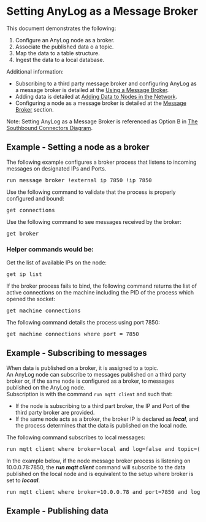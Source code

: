 # Setting AnyLog as a Message Broker

This document demonstrates the following:
1) Configure an AnyLog node as a broker.
2) Associate the published data o a topic.
3) Map the data to a table structure.
4) Ingest the data to a local database.

Additional information:
* Subscribing to a third party message broker and configuring AnyLog as a message broker
  is detailed at the [Using a Message Broker](../message%20broker.md#using-a-message-broker).
* Adding data is detailed at [Adding Data to Nodes in the Network](../adding%20data.md#adding-data-to-nodes-in-the-network).
* Configuring a node as a message broker is detailed at the [Message Broker](..//background%20processes.md#message-broker) 
  section.

Note: Setting AnyLog as a Message Broker is referenced as Option B in [The Southbound Connectors Diagram](../adding%20data.md#the-southbound-connectors-diagram).


## Example - Setting a node as a broker

The following example configures a broker process that listens to incoming messages on designated IPs and Ports.
<pre>
run message broker !external_ip 7850 !ip 7850
</pre>

Use the following command to validate that the process is properly configured and bound:
<pre>
get connections
</pre>

Use the following command to see messages received by the broker:
<pre>
get broker
</pre>

### Helper commands would be:

Get the list of available IPs on the node:
<pre>
get ip list
</pre>

If the broker process fails to bind, the following command returns the list of active connections on the 
machine including the PID of the process which opened the socket:
<pre>
get machine connections
</pre>

The following command details the process using port 7850:
<pre>
get machine connections where port = 7850
</pre>

## Example - Subscribing to messages

When data is published on a broker, it is assigned to a topic.  
An AnyLog node can subscribe to messages published on a third party broker or, if the same node is configured as a broker,
to messages published on the AnyLog node.  
Subscription is with the command ```run mqtt client``` and such that:  
* If the node is subscribing to a third part broker, the IP and Port of the third party broker are provided.
* If the same node acts as a broker, the broker IP is declared as ***local***, and the process determines that the data is published on the local node.

The following command subscribes to local messages:
<pre>
run mqtt client where broker=local and log=false and topic=(name=mqtt-test and dbms=edgex and table=rand_data and column.timestamp.timestamp=now and column.value.float='bring [reading][][value]')
</pre>
In the example below, if the node message broker process is listening on 10.0.0.78:7850, the ***run mqtt client*** command will subscribe
to the data published on the local node and is equivalent to the setup where broker is set to ***locaal***.
<pre>
run mqtt client where broker=10.0.0.78 and port=7850 and log=false and topic=(name=mqtt-test and dbms=edgex and table=rand_data and column.timestamp.timestamp=now and column.value.float='bring [reading][][value]')
</pre>

## Example - Publishing data